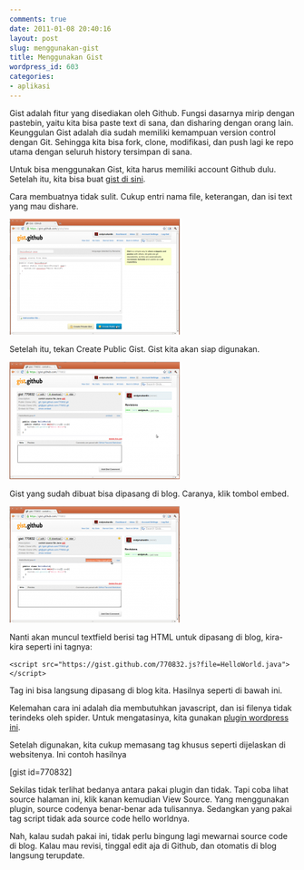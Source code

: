 ```yaml
---
comments: true
date: 2011-01-08 20:40:16
layout: post
slug: menggunakan-gist
title: Menggunakan Gist
wordpress_id: 603
categories:
- aplikasi
---
```


Gist adalah fitur yang disediakan oleh Github. Fungsi dasarnya mirip dengan pastebin, yaitu kita bisa paste text di sana, dan disharing dengan orang lain. Keunggulan Gist adalah dia sudah memiliki kemampuan version control dengan Git. Sehingga kita bisa fork, clone, modifikasi, dan push lagi ke repo utama dengan seluruh history tersimpan di sana. 

Untuk bisa menggunakan Gist, kita harus memiliki account Github dulu. Setelah itu, kita bisa buat [gist di sini](https://gist.github.com). 



Cara membuatnya tidak sulit. Cukup entri nama file, keterangan, dan isi text yang mau dishare. 

[![ ](/images/uploads/2011/01/01-create-gist-300x204.png)](/images/uploads/2011/01/01-create-gist-300x204.png)

Setelah itu, tekan Create Public Gist. Gist kita akan siap digunakan. 

[![ ](/images/uploads/2011/01/02-gist-created-300x207.png)](/images/uploads/2011/01/02-gist-created-300x207.png)

Gist yang sudah dibuat bisa dipasang di blog. Caranya, klik tombol embed. 

[![ ](/images/uploads/2011/01/03-embed-link-300x205.png)](/images/uploads/2011/01/03-embed-link-300x205.png)

Nanti akan muncul textfield berisi tag HTML untuk dipasang di blog, kira-kira seperti ini tagnya: 

    
    
    <script src="https://gist.github.com/770832.js?file=HelloWorld.java"></script>
    


Tag ini bisa langsung dipasang di blog kita. Hasilnya seperti di bawah ini. 



Kelemahan cara ini adalah dia membutuhkan javascript, dan isi filenya tidak terindeks oleh spider. Untuk mengatasinya, kita gunakan [plugin wordpress ini](http://wordpress.org/extend/plugins/embed-github-gist/). 

Setelah digunakan, kita cukup memasang tag khusus seperti dijelaskan di websitenya. Ini contoh hasilnya 

[gist id=770832]

Sekilas tidak terlihat bedanya antara pakai plugin dan tidak. Tapi coba lihat source halaman ini, klik kanan kemudian View Source. Yang menggunakan plugin, source codenya benar-benar ada tulisannya. Sedangkan yang pakai tag script tidak ada source code hello worldnya. 

Nah, kalau sudah pakai ini, tidak perlu bingung lagi mewarnai source code di blog. Kalau mau revisi, tinggal edit aja di Github, dan otomatis di blog langsung terupdate. 


